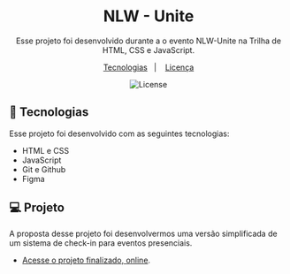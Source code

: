 <h1 align="center"> NLW - Unite</h1>

<p align="center">
Esse projeto foi desenvolvido durante a o evento NLW-Unite na Trilha de HTML, CSS e JavaScript.
</p>

<p align="center">
  <a href="#-tecnologias">Tecnologias</a>&nbsp;&nbsp;&nbsp;|&nbsp;&nbsp;&nbsp;
  <a href="#memo-licença">Licença</a>
</p>

<p align="center">
  <img alt="License" src="https://img.shields.io/static/v1?label=license&message=MIT&color=49AA26&labelColor=000000">
</p>

## 🚀 Tecnologias

Esse projeto foi desenvolvido com as seguintes tecnologias:

- HTML e CSS
- JavaScript
- Git e Github
- Figma

## 💻 Projeto
A proposta desse projeto foi desenvolvermos uma versão simplificada de um sistema de check-in para eventos presenciais.

- [Acesse o projeto finalizado, online](https://gabrielatomazsc.github.io/NLW-TrilhaWeb/).
